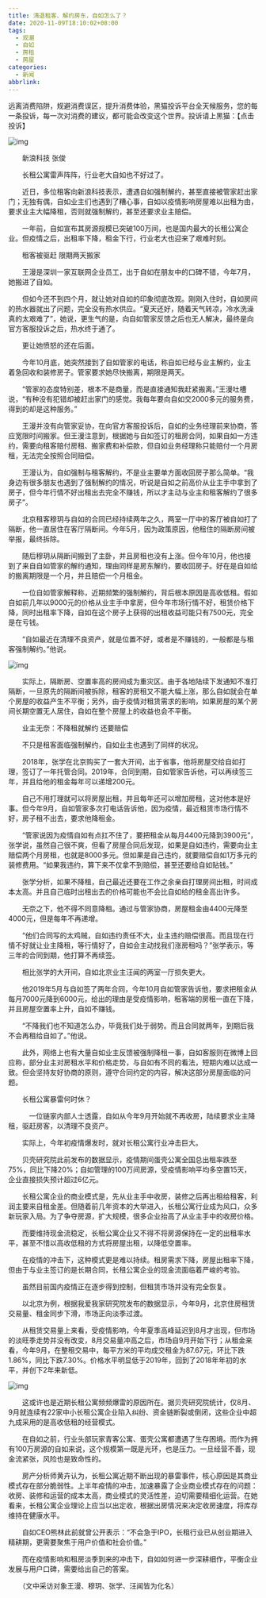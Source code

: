```yaml
---
title: 清退租客、解约房东，自如怎么了？
date: 2020-11-09T18:10:02+08:00
tags:
  - 观潮
  - 自如
  - 房租
  - 房屋
categories:
  - 新闻
abbrlink:
---
```


远离消费陷阱，规避消费误区，提升消费体验，黑猫投诉平台全天候服务，您的每一条投诉，每一次对消费的建议，都可能会改变这个世界。投诉请上黑猫：【点击投诉】

![img](https://cdn.jsdelivr.net/gh/yakeing/Documentation@main/Hexo/images/d766-kcpxnwv3817324.jpg)

　　新浪科技 张俊

　　长租公寓雷声阵阵，行业老大自如也不好过了。

　　近日，多位租客向新浪科技表示，遭遇自如强制解约，甚至直接被管家赶出家门；无独有偶，自如业主们也遇到了糟心事，自如以疫情影响房屋难以出租为由，要求业主大幅降租，否则就强制解约，甚至还要求业主赔偿。

　　一年前，自如宣布其房源规模已突破100万间，也是国内最大的长租公寓企业。但疫情之后，出租率下降，租金下行，行业老大也迎来了艰难时刻。

　　租客被驱赶 限期两天搬家

　　王漫是深圳一家互联网企业员工，出于自如在朋友中的口碑不错，今年7月，她搬进了自如。

　　但如今还不到四个月，就让她对自如的印象彻底改观。刚刚入住时，自如房间的热水器就出了问题，完全没有热水供应。“夏天还好，随着天气转凉，冷水洗澡真的太艰难了”，她说，更生气的是，向自如管家反馈之后也无人解决，最终是向官方客服投诉之后，热水终于通了。

　　更让她愤怒的还在后面。

　　今年10月底，她突然接到了自如管家的电话，称自如已经与业主解约，业主着急回收和装修房子。管家要求她尽快搬离，期限是两天。

　　“管家的态度特别差，根本不是商量，而是直接通知我赶紧搬离。”王漫吐槽说，“有种没有犯错却被赶出家门的感觉。我每年要向自如交2000多元的服务费，得到的却是这种服务。”

　　王漫并没有向管家妥协，在向官方客服投诉后，自如的业务经理前来协商，答应宽限时间搬家。但王漫注意到，根据她与自如签订的租房合同，如果自如一方违约，需要向租客赔付房租、搬家费和补偿款，但自如业务经理称只能赔付一个月房租，无法完全按照合同赔偿。

　　王漫认为，自如强制与租客解约，不是业主要单方面收回房子那么简单。“我身边有很多朋友也遇到了强制解约的情况，听说是自如之前高价从业主手中拿到了房子，但今年行情不好出租出去完全不赚钱，所以才主动与业主和租客解约了很多房子”。

　　北京租客穆玥与自如的合同已经持续两年之久，两室一厅中的客厅被自如打了隔断，他一直居住在客厅隔断间。今年5月，因为政策原因，他租住的隔断房间被举报，最终拆除。

　　随后穆玥从隔断间搬到了主卧，并且房租也没有上涨。但今年10月，他也接到了来自自如管家的解约通知，理由同样是房东解约，要收回房子。好在是自如给的搬离期限是一个月，并且赔偿一个月租金。

　　一位自如管家解释称，近期频繁的强制解约，背后根本原因是高收低租。假如自如前几年以9000元的价格从业主手中拿房，但今年市场行情不好，租赁价格下降，同时出租率下降，自如在这个房子上获得的出租收益可能只有7500元，完全是在亏钱。

　　“自如最近在清理不良资产，就是位置不好，或者是不赚钱的，一般都是与租客强制解约。”他说。

![img](https://cdn.jsdelivr.net/gh/yakeing/Documentation@main/Hexo/images/c6f0-kcpxnwv3817668.jpg)

　　实际上，隔断房、空置率高的房间成为重灾区。由于各地陆续下发通知不准打隔断，一旦原先的隔断间被拆除，租客的房租又不能大幅上涨，那么自如就会在单个房屋的收益产生不平衡；另外，由于疫情对租赁需求的影响，如果房屋的某个房间长期空置无人居住，自如在整个房屋上的收益也会不平衡。

　　业主无奈：不降租就解约 还要赔偿

　　不只是租客面临强制解约，自如业主也遇到了同样的状况。

　　2018年，张学在北京购买了一套大开间，出于省事，他将房屋交给自如打理，签订了一年托管合同。2019年，合同到期，自如管家告诉他，可以再续签三年，并且给他的租金每年可以递增200元。

　　自己不用打理就可以将房屋出租，并且每年还可以增加房租，这对他本是好事。但今年9月，自如管家多次打电话告诉他，因为疫情，最近租赁市场行情不好，房子租不出去，要求他降租金。

　　“管家说因为疫情自如有点扛不住了，要把租金从每月4400元降到3900元”，张学说，虽然自己很不爽，但看了房屋合同后发现，如果是自如违约，需要向业主赔偿两个月房租，也就是8000多元。但如果是自己违约，就要赔偿自如1万多元的装修费用。“如果我违约，算下来不仅拿不到赔偿，甚至还要给自如贴钱。”

　　张学分析，如果不降租，自己最近还要在工作之余亲自打理房间出租，时间成本太高。并且自己临时出租出去的价格可能也不会比自如给的租金高出许多。

　　无奈之下，他不得不同意降租。通过与管家协商，房屋租金由4400元降至4000元，但是每年不再递增。

　　“他们合同写的太鸡贼，自如违约责任不大，业主违约赔偿很高。而且现在行情不好就让业主降租，等行情好了，自如会主动找我们涨房租吗？”张学表示，等三年的合同到期，他打算不再续签。

　　相比张学的大开间，自如北京业主汪闻的两室一厅损失更大。

　　他2019年5月与自如签了两年合同，今年10月自如管家告诉他，要求把租金从每月7000元降到6000元，给出的理由是受疫情影响，租客端的房租一直在下降，并且房屋空置率上升，自如不赚钱。

　　“不降我们也不知道怎么办，毕竟我们处于弱势。而且合同就两年，到期后我不会再租给自如了。”他说。

　　此外，网络上也有大量自如业主反馈被强制降租一事，自如客服则在微博上回应称，部分业主对房租水平和价格走势，与自如有不同的看法，短期内难以达成一致。但会坚持友好协商的原则，遵守合同约定的内容，解决这部分房屋面临的问题。

　　长租公寓暴雷何时休？

　　　一位链家内部人士透露，自如从今年9月开始就不再收房，陆续要求业主降租，驱赶房客，以清理不良资产。

　　实际上，今年初疫情爆发时，就对长租公寓行业冲击巨大。

　　贝壳研究院此前发布的数据显示，疫情期间蛋壳公寓全国总出租率跌至75%，同比下降20%；自如管理的100万间房源，受疫情影响平均多空置15天，企业直接损失预计超过6亿元。

　　长租公寓企业的商业模式是，先从业主手中收房，装修之后再出租给租客，利润主要来自租金差。但随着前几年资本的大举进入，长租公寓行业成为风口，众多新玩家入局。为了争夺房源，扩大规模，很多企业抬高了从业主手中的收房价格。

　　而要维持现金流稳定，长租公寓企业又不得不将房源保持在一定的出租率水平，甚至不惜以高收低租的方式将房屋出租，以降低空置率。

　　在疫情的冲击下，这种模式更是难以持续。租房需求下降，房屋出租率下降，但由于与业主签订的是长期合同，长租公寓企业的现金流面临着严峻的考验。

　　虽然目前国内疫情正在逐步得到控制，但租赁市场并没有完全恢复。

　　以北京为例，根据我爱我家研究院发布的数据显示，今年9月，北京住房租赁交易量、租金同步下滑，市场正向淡季过渡。

　　从租赁交易量上来看，受疫情影响，今年夏季高峰延迟到8月才出现，但市场的淡旺季走势并没有改变，8月交易量冲高之后，市场自9月开始下行；从租金来看，今年9月，在整租交易中，每平方米的平均成交租金为87.67元，环比下跌1.86%，同比下跌7.30%。价格水平明显低于2019年，回到了2018年年初的水平，并创下2年来新低。

![img](https://cdn.jsdelivr.net/gh/yakeing/Documentation@main/Hexo/images/fd37-kcpxnwv3817905.jpg)

　　这或许也是近期长租公寓频频爆雷的原因所在。据贝壳研究院统计，仅8月、9月就连续有22家中小长租公寓企业陷入纠纷、资金链断裂或倒闭，这些企业中超九成采用的是高收低租的经营模式。

　　在自如之前，行业头部玩家青客公寓、蛋壳公寓都遭遇了生存困境。而作为拥有100万房源的自如来说，这个规模第一既是光环，也是压力。一旦经营不善，现金流紧张，风险也是致命性的。

　　房产分析师黄卉认为，长租公寓近期不断出现的暴雷事件，核心原因是其商业模式存在部分脆弱性。上半年疫情的冲击，加速暴露了企业商业模式存在的问题：收房、装修和运营的成本太高，商业模式的灵活性差，迫切需要精细化运营。在她看来，长租公寓企业理论上应当以出定收，根据出房情况来决定收房速度，将库存维持在健康水平。

　　自如CEO熊林此前就曾公开表示：“不会急于IPO，长租行业已从创业期进入精耕期，更需要聚焦于用户价值和社会价值。”

　　而在疫情影响和租房淡季到来的冲击下，自如如何进一步深耕细作，平衡企业发展与用户口碑，需要给出自己的答案。

　　（文中采访对象王漫、穆玥、张学、汪闻皆为化名）